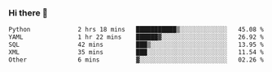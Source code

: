 ### Hi there 👋

<!--START_SECTION:waka-->

```txt
Python             2 hrs 18 mins   ███████████▒░░░░░░░░░░░░░   45.08 %
YAML               1 hr 22 mins    ██████▓░░░░░░░░░░░░░░░░░░   26.92 %
SQL                42 mins         ███▒░░░░░░░░░░░░░░░░░░░░░   13.95 %
XML                35 mins         ███░░░░░░░░░░░░░░░░░░░░░░   11.54 %
Other              6 mins          ▓░░░░░░░░░░░░░░░░░░░░░░░░   02.26 %
```

<!--END_SECTION:waka-->

<!--
**Jonas-VanHaeken/Jonas-VanHaeken** is a ✨ _special_ ✨ repository because its `README.md` (this file) appears on your GitHub profile.

Here are some ideas to get you started:

- 🔭 I’m currently working on ...
- 🌱 I’m currently learning ...
- 👯 I’m looking to collaborate on ...
- 🤔 I’m looking for help with ...
- 💬 Ask me about ...
- 📫 How to reach me: ...
- 😄 Pronouns: ...
- ⚡ Fun fact: ...
-->
